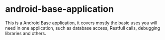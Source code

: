 # android-base-application

This is a Android Base application, it covers mostly the basic uses you will need in one application, such as database access, Restfull calls, debugging libraries and others.

